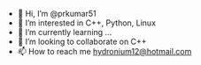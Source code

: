 - 👋 Hi, I’m @prkumar51
- 👀 I’m interested in C++, Python, Linux
- 🌱 I’m currently learning ...
- 💞️ I’m looking to collaborate on C++
- 📫 How to reach me hydronium12@hotmail.com

<!---
prkumar51/prkumar51 is a ✨ special ✨ repository because its `README.md` (this file) appears on your GitHub profile.
You can click the Preview link to take a look at your changes.
--->
